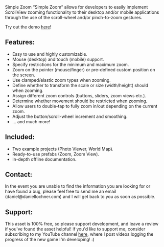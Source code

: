 <h>Simple Zoom</h>
“Simple Zoom” allows for developers to easily implement ScrollView zooming functionality to their desktop and/or mobile applications through the use of the scroll-wheel and/or pinch-to-zoom gestures.

Try out the demo <a href="https://daniellochner.itch.io/unity3d-assets">here</a>!

<h2>Features:</h2>
<ul>
 <li>Easy to use and highly customizable.</li>
 <li>Mouse (desktop) and touch (mobile) support.</li>
 <li>Specify restrictions for the minimum and maximum zoom.</li>
 <li>Zoom on the pointer (mouse/finger) or pre-defined custom position on the screen.</li>
 <li>Use clamped/elastic zoom types when zooming.</l>
 <li>Define whether to transform the scale or size (width/height) should when zooming.</li>
 <li>Assign different zoom controls (buttons, sliders, zoom views etc.).</li>
 <li>Determine whether movement should be restricted when zooming.</l>
 <li>Allow users to double-tap to fully zoom in/out depending on the current zoom.</li>
 <li>Adjust the button/scroll-wheel increment and smoothing.</li>
 <li>… and much more!</l>
</ul>

<h2>Included:</h2>
<ul>
 <li>Two example projects (Photo Viewer, World Map).</li>
 <li>Ready-to-use prefabs (Zoom, Zoom View).</li>
 <li>In-depth offline documentation.</li>
</ul>

<h2>Contact:</h2>
In the event you are unable to find the information you are looking for or have found a bug, please feel free to send me an email (daniel@daniellochner.com) and I will get back to you as soon as possible.

<h2>Support:</h2>
This asset is 100% free, so please support development, and leave a review if you've found the asset helpful! If you'd like to support me, consider subscribing to my YouTube channel <a href="https://youtube.com/c/daniellochner">here</a>, where I post videos logging the progress of the new game I'm developing! :)
